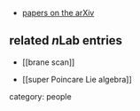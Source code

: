 
* [papers on the arXiv](https://arxiv.org/a/brandt_f_1.html)

## related $n$Lab entries

* [[brane scan]]

* [[super Poincare Lie algebra]]

category: people
